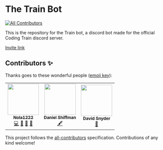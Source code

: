# The Train Bot
<!-- ALL-CONTRIBUTORS-BADGE:START - Do not remove or modify this section -->
[![All Contributors](https://img.shields.io/badge/all_contributors-3-orange.svg?style=flat-square)](#contributors-)
<!-- ALL-CONTRIBUTORS-BADGE:END -->
This is the repository for the Train bot, a discord bot made for the official Coding Train discord server.

[Invite link](https://discordapp.com/oauth2/authorize?client_id=659770105026052156&scope=bot&permissions=8)

## Contributors ✨

Thanks goes to these wonderful people ([emoji key](https://allcontributors.org/docs/en/emoji-key)):

<!-- ALL-CONTRIBUTORS-LIST:START - Do not remove or modify this section -->
<!-- prettier-ignore-start -->
<!-- markdownlint-disable -->
<table>
  <tr>
    <td align="center"><a href="https://noahvb.nl"><img src="https://avatars1.githubusercontent.com/u/14055571?v=4" width="100px;" alt=""/><br /><sub><b>Nola1222</b></sub></a><br /><a href="https://github.com/CodingTrain/trainbot/commits?author=nobobo1234" title="Code">💻</a> <a href="https://github.com/CodingTrain/trainbot/issues?q=author%3Anobobo1234" title="Bug reports">🐛</a> <a href="#maintenance-nobobo1234" title="Maintenance">🚧</a> <a href="https://github.com/CodingTrain/trainbot/pulls?q=is%3Apr+reviewed-by%3Anobobo1234" title="Reviewed Pull Requests">👀</a></td>
    <td align="center"><a href="http://www.shiffman.net"><img src="https://avatars0.githubusercontent.com/u/191758?v=4" width="100px;" alt=""/><br /><sub><b>Daniel Shiffman</b></sub></a><br /><a href="#content-shiffman" title="Content">🖋</a></td>
    <td align="center"><a href="https://github.com/GypsyDangerous"><img src="https://avatars1.githubusercontent.com/u/45735850?v=4" width="100px;" alt=""/><br /><sub><b>David Snyder</b></sub></a><br /><a href="https://github.com/CodingTrain/trainbot/issues?q=author%3Agypsydangerous" title="Bug reports">🐛</a></td>
  </tr>
</table>

<!-- markdownlint-enable -->
<!-- prettier-ignore-end -->
<!-- ALL-CONTRIBUTORS-LIST:END -->

This project follows the [all-contributors](https://github.com/all-contributors/all-contributors) specification. Contributions of any kind welcome!